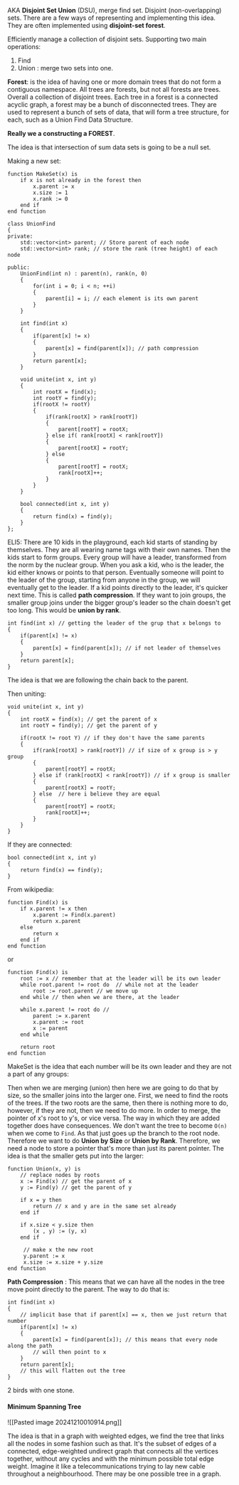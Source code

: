 AKA **Disjoint Set Union** (DSU), merge find set. 
Disjoint (non-overlapping) sets. 
There are a few ways of representing and implementing this idea. 
They are often implemented using **disjoint-set forest**. 

Efficiently manage a collection of disjoint sets. 
Supporting two main operations: 
1. Find
2. Union : merge two sets into one. 

**Forest**: is the idea of having one or more domain trees that do not form a contiguous namespace. 
All trees are forests, but not all forests are trees. 
Overall a collection of disjoint trees. Each tree in a forest is a connected acyclic graph, a forest may be a bunch of disconnected trees. They are used to represent a bunch of sets of data, that will form a tree structure, for each, such as a Union Find Data Structure. 

**Really we a constructing a FOREST**. 

The idea is that intersection of sum data sets is going to be a null set. 

Making a new set: 
```
function MakeSet(x) is
	if x is not already in the forest then 
		x.parent := x
		x.size := 1
		x.rank := 0
	end if 
end function	
```

```
class UnionFind
{ 
private: 
	std::vector<int> parent; // Store parent of each node
	std::vector<int> rank; // store the rank (tree height) of each node
	
public: 
	UnionFind(int n) : parent(n), rank(n, 0)
	{ 
		for(int i = 0; i < n; ++i)
		{ 
			parent[i] = i; // each element is its own parent
		}
	}

	int find(int x)
	{ 
		if(parent[x] != x) 
		{ 
			parent[x] = find(parent[x]); // path compression
		}
		return parent[x];
	}

	void unite(int x, int y)
	{ 
		int rootX = find(x);
		int rootY = find(y);
		if(rootX != rootY)
		{ 
			if(rank[rootX] > rank[rootY])
			{ 
				parent[rootY] = rootX;
			} else if( rank[rootX] < rank[rootY])
			{ 
				parent[rootX] = rootY;
			} else 
			{ 
				parent[rootY] = rootX;
				rank[rootX]++;
			}
		}
	}

	bool connected(int x, int y)
	{ 
		return find(x) = find(y);
	}
};
```

ELI5: 
There are 10 kids in the playground, each kid starts of standing by themselves. 
They are all wearing name tags with their own names. 
Then the kids start to form groups. 
Every group will have a leader, transformed from the norm by the nuclear group. 
When you ask a kid, who is the leader, the kid either knows or points to that person. Eventually someone will point to the leader of the group, starting from anyone in the group, we will eventually get to the leader. 
If a kid points directly to the leader, it's quicker next time. This is called **path compression**. 
If they want to join groups, the smaller group joins under the bigger group's leader so the chain doesn't get too long. This would be **union by rank**. 


```
int find(int x) // getting the leader of the grup that x belongs to
{ 
	if(parent[x] != x) 
	{ 
		parent[x] = find(parent[x]); // if not leader of themselves
	}
	return parent[x];
}
```
The idea is that we are following the chain back to the parent. 

Then uniting: 
```
void unite(int x, int y)
{ 
	int rootX = find(x); // get the parent of x
	int rootY = find(y); // get the parent of y

	if(rootX != root Y) // if they don't have the same parents
	{ 
		if(rank[rootX] > rank[rootY]) // if size of x group is > y group
		{ 
			parent[rootY] = rootX;
		} else if (rank[rootX] < rank[rootY]) // if x group is smaller
		{ 
			parent[rootX] = rootY;
		} else  // here i believe they are equal
		{ 
			parent[rootY] = rootX; 
			rank[rootX]++;
		}
	}
}
```

If they are connected: 
```
bool connected(int x, int y)
{ 
	return find(x) == find(y);
}
```

From wikipedia: 

```
function Find(x) is 
	if x.parent != x then 
		x.parent := Find(x.parent)
		return x.parent
	else 
		return x
	end if 
end function
```
or 
```
function Find(x) is 
	root := x // remember that at the leader will be its own leader
	while root.parent != root do  // while not at the leader
		root := root.parent // we move up
	end while // then when we are there, at the leader

	while x.parent != root do // 
		parent := x.parent
		x.parent := root
		x := parent
	end while
	
	return root
end function
```

MakeSet is the idea that each number will be its own leader and they are not a part of any groups: 

Then when we are merging (union) then here we are going to do that by size, so the smaller joins into the larger one. 
First, we need to find the roots of the trees. 
If the two roots are the same, then there is nothing more to do, however, if they are not, then we need to do more. 
In order to merge, the pointer of x's root to y's, or vice versa. 
The way in which they are added together does have consequences. 
We don't want the tree to become `O(n)` when we come to `Find`. 
As that just goes up the branch to the root node. Therefore we want to do **Union by Size**  or **Union by Rank**. 
Therefore, we need a node to store a pointer that's more than just its parent pointer. 
The idea is that the smaller gets put into the larger: 
```
function Union(x, y) is 
	// replace nodes by roots
	x := Find(x) // get the parent of x
	y := Find(y) // get the parent of y 

	if x = y then 
		return // x and y are in the same set already
	end if

	if x.size < y.size then 
		(x , y) := (y, x)
	end if

	 // make x the new root
	 y.parent := x
	 x.size := x.size + y.size
end function
```

**Path Compression** : This means that we can have all the nodes in the tree move point directly to the parent. 
The way to do that is: 
```
int find(int x)
{ 
    // implicit base that if parent[x] == x, then we just return that number
	if(parent[x] != x) 
	{ 
		parent[x] = find(parent[x]); // this means that every node along the path
		// will then point to x
	}
	return parent[x]; 
	// this will flatten out the tree
}
```

2 birds with one stone. 


#### Minimum Spanning Tree

![[Pasted image 20241210010914.png]]

The idea is that in a graph with weighted edges, we find the tree that links all the nodes in some fashion such as that. It's the subset of edges of a connected, edge-weighted undirect graph that connects all the vertices together, without any cycles and with the minimum possible total edge weight. 
Imagine it like a telecommunications trying to lay new cable throughout a neighbourhood. 
There may be one possible tree in a graph. 
